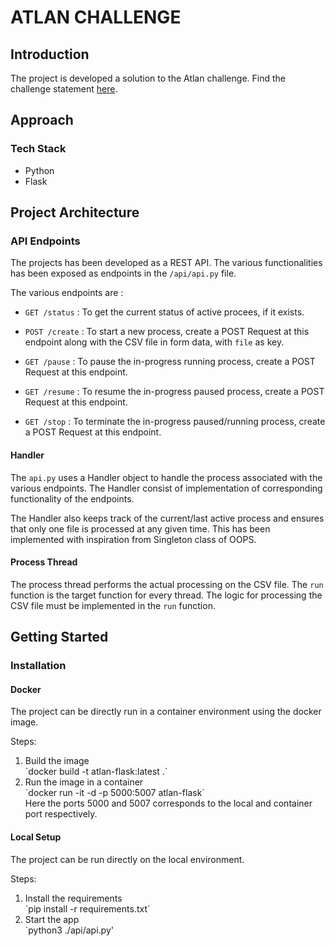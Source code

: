 # ATLAN CHALLENGE

## Introduction

The project is developed a solution to the Atlan challenge. Find the challenge statement [here](https://docs.google.com/document/d/1wma52BMH-07BOxpqWzqIUW5uKIXaCj0j6gPftiwLobE/edit).

## Approach

### Tech Stack

- Python
- Flask

## Project Architecture

### API Endpoints

The projects has been developed as a REST API. The various functionalities has been exposed as endpoints in the `/api/api.py` file.

The various endpoints are :

- `GET /status` : To get the current status of active procees, if it exists.

- `POST /create` : To start a new process, create a POST Request at this endpoint along with the CSV file in form data, with `file` as key.

- `GET /pause` : To pause the in-progress running process, create a POST Request at this endpoint.

- `GET /resume` : To resume the in-progress paused process, create a POST Request at this endpoint.

- `GET /stop` : To terminate the in-progress paused/running process, create a POST Request at this endpoint.

#### Handler

The `api.py` uses a Handler object to handle the process associated with the various endpoints. The Handler consist of implementation of corresponding functionality of the endpoints.

The Handler also keeps track of the current/last active process and ensures that only one file is processed at any given time. This has been implemented with inspiration from Singleton class of OOPS.

#### Process Thread

The process thread performs the actual processing on the CSV file. The `run` function is the target function for every thread. The logic for processing the CSV file must be implemented in the `run` function.

## Getting Started

### Installation

#### Docker

The project can be directly run in a container environment using the docker image.

Steps:

<ol>
<li>Build the image</li>
`docker build -t atlan-flask:latest .`
<li>Run the image in a container</li>
`docker run -it  -d -p 5000:5007 atlan-flask`
<br>Here the ports 5000 and 5007 corresponds to the local and container port respectively.
</ol>

#### Local Setup

The project can be run directly on the local environment.

Steps:

<ol>
<li> Install the requirements</li>
`pip install -r requirements.txt`
<li> Start the app</li>
`python3 ./api/api.py'
</ol>